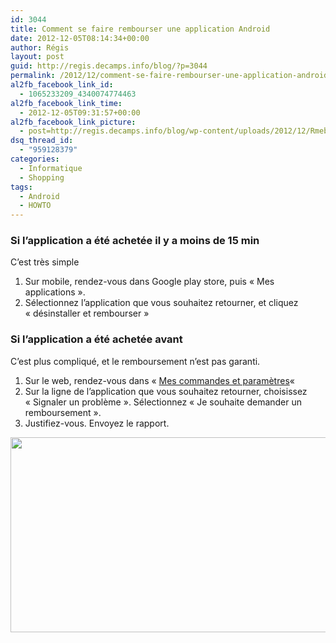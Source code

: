 ```yaml
---
id: 3044
title: Comment se faire rembourser une application Android
date: 2012-12-05T08:14:34+00:00
author: Régis
layout: post
guid: http://regis.decamps.info/blog/?p=3044
permalink: /2012/12/comment-se-faire-rembourser-une-application-android/
al2fb_facebook_link_id:
  - 1065233209_4340074774463
al2fb_facebook_link_time:
  - 2012-12-05T09:31:57+00:00
al2fb_facebook_link_picture:
  - post=http://regis.decamps.info/blog/wp-content/uploads/2012/12/Rmeboursement-Google-play-store.png
dsq_thread_id:
  - "959128379"
categories:
  - Informatique
  - Shopping
tags:
  - Android
  - HOWTO
---
```

### Si l’application a été achetée il y a moins de 15 min

C’est très simple

  1. Sur mobile, rendez-vous dans Google play store, puis « Mes applications ».
  2. Sélectionnez l’application que vous souhaitez retourner, et cliquez « désinstaller et rembourser »

### Si l’application a été achetée avant

C’est plus compliqué, et le remboursement n’est pas garanti.

  1. Sur le web, rendez-vous dans « [Mes commandes et paramètres](https://play.google.com/store/account?hl=fr "Google play store: Mes commandes et paramètres")« 
  2. Sur la ligne de l’application que vous souhaitez retourner, choisissez « Signaler un problème ». Sélectionnez « Je souhaite demander un remboursement ». 
  3. Justifiez-vous. Envoyez le rapport.

<img src="http://regis.decamps.info/blog/wp-content/uploads/2012/12/Rmeboursement-Google-play-store.png" alt="" title="Remboursement Google play store" width="529" height="312" class="alignnone size-full wp-image-3045" srcset="http://regis.decamps.info/blog/wp-content/uploads/2012/12/Rmeboursement-Google-play-store.png 529w, http://regis.decamps.info/blog/wp-content/uploads/2012/12/Rmeboursement-Google-play-store-350x206.png 350w, http://regis.decamps.info/blog/wp-content/uploads/2012/12/Rmeboursement-Google-play-store-500x294.png 500w" sizes="(max-width: 529px) 100vw, 529px" />

